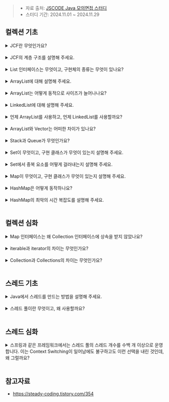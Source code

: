 >- 자료 출처: [JSCODE Java 모의면접 스터디](https://jscode-study.oopy.io/)
>- 스터디 기간: 2024.11.01 ~ 2024.11.29

## 컬렉션 기초

<details>
<summary>JCF란 무엇인가요?</summary>

**Java Collections Framework**의 약어로, **다수의 데이터를 쉽고 효과적으로 처리할 수 있는 표준화 된 방법을 제공하는 클래스들의 집합**을 의미한다. 

즉, 데이터를 저장하는 **자료구조**와 데이터를 처리하는 **알고리즘**을 구조화하여 클래스로 구현해놓은 것이다.

</details>
<br>

<details>
<summary>JCF의 계층 구조를 설명해 주세요.</summary>

JCF는 크게 Collection 인터페이스와 Map 인터페이스로 나뉜다.

<img width="400" src="https://github.com/user-attachments/assets/d9b939eb-977d-400e-9f08-0c0836d05a70"/>
<img width="500" src="https://github.com/user-attachments/assets/3160f51d-b079-49dd-84f1-8d0ae4b3322a"/> 

</details>
<br>

<details>
<summary>List 인터페이스는 무엇이고, 구현체의 종류는 무엇이 있나요?</summary>

**순서가 있는 데이터의 집합**으로, 데이터의 **중복을 허용**한다. List 인터페이스의 구현체로는 ArrayList, LinkedList, Vector(Legacy)가 있다. 

</details>
<br>

<details>
<summary>ArrayList에 대해 설명해 주세요.</summary>

**크기가 가변적인 선형 리스트**로, **인덱스**로 내부 요소를 관리한다는 점에서 **배열과 유사**하다. 

하지만, 크기를 변경할 수 없는 배열과 달리, ArrayList는 용량이 초과될 때 **크기를 동적으로 늘릴 수 있다.**

생성자의 인자로 별도 지정하지 않으면, ArrayList의 초기 용량은 10으로 설정된다. 

- 원소 접근: 인덱스를 사용하므로 O(1)
- 마지막에 원소 추가: O(1)
- 임의의 위치에 원소 추가: 원소들을 한칸씩 뒤로 밀어야 하므로 O(N)
- 임의의 원소 삭제: 원소들을 한칸씩 앞으로 당겨야 하므로 O(N)

인덱스를 기반으로 O(1)만에 원소에 접근할 수 있지만, 메모리 상에 원소들이 연속적으로 배치되어 있으므로 임의의 원소를 추가/삭제하는 연산은 성능이 느리다. 

</details>
<br>

<details>
<summary>ArrayList는 어떻게 동적으로 사이즈가 늘어나나요?</summary>

배열이 가득 차면 크기를 1.5배 늘린 새 배열을 메모리에 할당한다. 그리고 기존 배열의 모든 원소를 새 배열로 복사하므로, 시간복잡도는 O(N)이 든다. 

</details>
<br>

<details>
<summary>LinkedList에 대해 설명해 주세요.</summary>

각 노드가 **데이터와 포인터**를 갖고 연결되어 있는 자료구조다. 노드의 포인터는 자신의 이전 또는 다음 노드의 주소를 가리킨다. 

- 임의의 위치에 원소 추가: 노드 주소를 알고 있다면 O(1), 그렇지 않으면 시작 노드부터 따라가야 하므로 O(N)
- 임의의 원소 삭제: 노드 주소를 알고 있다면 O(1), 그렇지 않으면 시작 노드부터 따라가야 하므로 O(N)
- 원소 접근: 시작 노드부터 따라가야 하므로 O(N)

배열과 달리, 연결 리스트는 원소들이 메모리 상에 연속적으로 배치되어 있지 않기 때문에, **원소의 추가/삭제 연산이 더 효율적**이다. 

하지만, 인덱스라는 개념이 없어서 **임의의 원소에 접근할 때는 순차 탐색**을 해야 하므로 O(N)이 걸린다. 

</details>
<br>

<details>
<summary>언제 ArrayList를 사용하고, 언제 LinkedList를 사용할까요?</summary>

ArrayList는 접근 시간이 빠르지만 삽입/삭제 연산이 느리고, LinkedList는 접근 시간이 느리지만 삽입/삭제가 빠르다는 특징이 있다. 

따라서, 리스트의 원소를 삽입/삭제하는 연산이 많은 경우 LinkedList를 사용하고, 그렇지 않으면 ArrayList를 사용하는 게 좋다. 

</details>
<br>

<details>
<summary>ArrayList와 Vector는 어떠한 차이가 있나요?</summary>

Vector는 **동기화 되어 있는 ArrayList**로, 지금은 사용되지 않지만 **호환성을 위해 남겨둔 레거시 클래스**다. 

Vector의 모든 메서드는 동기화 되어 있기 때문에, 동기화가 필요하지 않은 상황에서는 성능이 떨어진다. 

그리고 JCF가 나오기 전에 설계된 클래스이므로 일부 구조가 JCF와 상응하지 않는다. ArrayList, LinkedList 같은 JCF 클래스가 등장하면서, Vector는 점차 대체되었다. 

</details>
<br>

<details>
<summary>Stack과 Queue가 무엇인가요?</summary>

- Stack: LIFO 기반의 자료구조. 레거시 클래스인 Vector를 상속 받고 있어서 오라클 문서에서도 Stack 대신 Deque 사용을 권한다. 
- Queue: FIFO 기반의 자료구조. Queue 인터페이스의 구현체로는 LinkedList, PriorityQueue가 있다. 
- Deque: Double-Ended Queue의 약어로, Queue의 양끝에서 추가/삭제 연산 가능. Deque 인터페이스의 구현체로는 ArrayDeque가 있다. 

</details>
<br>

<details>
<summary>Set이 무엇이고, 구현 클래스가 무엇이 있는지 설명해 주세요.</summary>

Set은 **순서가 없고 중복을 허용하지 않는** 자료구조로, 구현체로는 HashSet, LinkedHashSet, TreeSet이 있다. 

- **HashSet**: **해시 기반으로 구현한 Set**으로, 내부적으로 HashMap을 사용하고 있다. PRESENT는 map에 value를 넣기 위해 어쩔 수 없이 사용하는 더미 데이터로, HashSet은 HashMap의 key만 사용하고, value는 버리는 방식으로 구현되어 있다. (LinkedHashSet, TreeSet도 마찬가지)
- **LinkedHashSet**: HashSet를 상속 받았고, **원소가 추가된 순서대로 저장**된다. 
- **TreeSet**: SortedSet 인터페이스의 구현체로, **특정 정렬 기준**에 따라 원소의 순서를 정할 수 있다. 

<img width="600" src="https://github.com/user-attachments/assets/30bb203f-7abf-47dc-a0b8-a84e799e4f9c">

<img width="600" src="https://github.com/user-attachments/assets/cb0002ab-bd5d-474e-92a5-e732e334fcde">

</details>
<br>

<details>
<summary>Set에서 중복 요소를 어떻게 걸러내는지 설명해 주세요.</summary>

Set 인터페이스 내에 정의된 equals(), hashCode()를 사용한다. 

먼저, 객체를 추가하기 전에 hashCode()를 통해 **동일한 해시 코드를 가진 객체가 있는지** 검사한다. 

해시 코드가 동일하면, 그 다음으로 **equals() 메서드로 두 객체의 동등성을 검사**한다. 이때 **true가 나오면 동일한 객체로 판단**하고, 중복으로 저장하지 않는다. 

</details>
<br>

<details>
<summary>Map이 무엇이고, 구현 클래스가 무엇이 있는지 설명해 주세요.</summary>

**Key-Value 쌍을 저장하는 자료구조**로, Key의 중복을 허용하지 않으며, Value는 중복이 가능하다. 

Key를 통해 Value에 O(1)만에 접근할 수 있지만, 데이터의 순서는 보장하지 않는다. 

Map 인터페이스의 구현체로는 HashMap, LinkedHashMap, TreeMap, HashTable(Legacy)이 있다. 

- **HashMap**: 해시 기반으로 구현한 Map
- **LinkedHashMap**: HashMap을 상속 받았고, 요소가 추가된 순서대로 저장된다. 
- **TreeMap**: SortedMap 인터페이스의 구현체로, Key를 기준으로 원소의 순서를 정할 수 있다. (레드-블랙 트리 기반)

</details>
<br>

<details>
<summary>HashMap은 어떻게 동작하나요?</summary>

자바 초기 버전에 나온 HashTable 레거시 클래스를 보완하였다. 해시 테이블은 **Key를 해싱해서 나온 해시 코드를 배열의 인덱스로 활용하여 Value를 찾는 방식**으로 동작한다.  

![image](https://github.com/user-attachments/assets/bcee6d22-1393-4aac-bebd-85e32775c1ba)

HashMap은 멀티 스레드 환경에서 사용하기에 부적합하며, 이를 보완하기 위해 ConcurrentHashMap이 등장했다. 

</details>
<br>

<details>
<summary>HashMap의 최악의 시간 복잡도를 설명해 주세요.</summary>

HashMap은 평균적으로 O(1)의 시간복잡도를 가지지만, **해시 충돌**이 발생하면 O(N)까지 늘어날 수 있다. 

**해시 충돌은 서로 다른 키가 동일한 해시 값을 가지는 것**을 의미하며, 자바의 HashMap은 **체이닝 기법**으로 이를 해결한다.

</details>
<br>

## 컬렉션 심화

<details>
<summary>Map 인터페이스는 왜 Collection 인터페이스에 상속을 받지 않았나요?</summary>

우선, JCF 개발자들은 처음에 데이터의 저장 방식을 List, Set, Map으로 생각했다. 그러나, List와 Set은 비슷한 점이 많아 Collection 인터페이스로 묶을 수 있었지만, Map은 그럴 수 없었다. 

Collection은 요소들의 집합이라 생각하면 되는데, Map은 요소를 정의하기 위해 Key, Value가 모두 필요하다. 

그리고 Map을 Collection으로 구현했다면, remove() 함수는 단순히 Key-Value 쌍을 지우게 될 것이다. 하지만, 우리가 원하는 동작은 Key를 기준으로 Value를 삭제하는 것이다. 

이처럼 **Collection과 Map은 구조적으로 상응하지 않는 부분이 많아서, Map은 JCF에 포함시키되, Collection 인터페이스는 구현하지 않도록 설계한 것**이다! 

</details>
<br>

<details>
<summary>iterable과 iterator의 차이는 무엇인가요?</summary>

Iterable 인터페이스는 **Collection의 상위 인터페이스**로, **iterator()라는 추상 메서드**를 갖고 있다. 

Iterable을 구현하는 클래스들은 iterator() 메서드가 반환하는 **반복자 객체를 통해 컬렉션의 요소를 순회**할 수 있다. 

```java
public interface Iterable<T> {
    Iterator<T> iterator();

    default void forEach(Consumer<? super T> action) {
        Objects.requireNonNull(action);
        for (T t : this) {
            action.accept(t);
        }
    }

    default Spliterator<T> spliterator() {
        return Spliterators.spliteratorUnknownSize(iterator(), 0);
    }
}
```

Iterator 역시 인터페이스이며, 주요 메서드로는 hashNext(), next(), remove() 등이 있다. 

</details>
<br>

<details>
<summary>Collection과 Collections의 차이는 무엇인가요?</summary>

- Collection: List, Set, Queue 같은 컬렉션들의 상위 인터페이스로, **데이터 집합을 관리하는 기본적인 메서드**를 제공한다. (add(), remove(), contains(), size() 등)
- Collections: 컬렉션을 다루기 위한 **유틸리티 정적 메서드**를 제공하는 클래스 (sort(), reverse(), shuffle(), min(), max() 등)

</details>
<br>

## 스레드 기초

<details>
<summary>Java에서 스레드를 만드는 방법을 설명해 주세요.</summary>

**1) Thread 클래스의 객체를 직접 생성** 

```java
Thread thread = new Thread(new Runnable() {
    @Override
    public void run() {
        System.out.println("작업 스레드입니다.");
    }
});
```

```java
// 람다식을 이용한 방법 
Thread thread = new Thread(() -> System.out.println("작업 스레드입니다."));
```

작업 스레드는 생성되자마자 바로 실행되지 않고, start() 메서드를 호출해야 run() 메서드의 내용이 실행된다. 

```java
public static void main(String[] args) {
    // 작업 스레드 생성 
    Thread thread = new Thread(() -> {
        // run() 메서드 오버라이딩 
        Toolkit toolkit = Toolkit.getDefaultToolkit();

        // 0.5초 간격으로 비프음 발생 
        for (int i = 0; i < 5; i++) {
            toolkit.beep();
            try {
                Thread.sleep(500);
            } catch (Exception e) {
                e.printStackTrace();;
            }
        }
    });

    // 작업 스레드 실행 
    thread.start();

    // 메인 스레드에서는 0.5초 간격으로 문자열 출력 
    for (int i = 0; i < 5; i++) {
        System.out.println("띵");
        try {
            Thread.sleep(500);
        } catch (Exception e) {
            e.printStackTrace();
        }
    }
}
```

메인 스레드와 작업 스레드가 빠르게 번갈아가며 실행되기 때문에, 동시에 실행되는 것처럼 보인다. 

**2) Thread 클래스 상속 or Runnable 인터페이스 구현**

```java
// 작업 스레드 정의 
public class BeepThread extends Thread { 
    @Override
    public void run() {
        Toolkit toolkit = Toolkit.getDefaultToolkit();

        for (int i = 0; i < 5; i++) {
            toolkit.beep();
            try {
                Thread.sleep(500);
            } catch (Exception e) {
                e.printStackTrace();;
            }
        }
    }

    // 추가 로직 작성 가능
}

public class Main {
    public static void main(String[] args) {
        // 메인 스레드에서 작업 스레드 생성 및 실행 
        Thread thread = new BeepThread();
        thread.start();

        for (int i = 0; i < 5; i++) {
            System.out.println("띵");
            try {
                Thread.sleep(500);
            } catch (Exception e) {
                e.printStackTrace();
            }
        }
    }
}
```

```java
public class MyRunnable implements Runnable { 
    @Override
    public void run() {
        Toolkit toolkit = Toolkit.getDefaultToolkit();

        for (int i = 0; i < 5; i++) {
            toolkit.beep();
            try {
                Thread.sleep(500);
            } catch (Exception e) {
                e.printStackTrace();;
            }
        }
    }
}

public class Main {
    public static void main(String[] args) {
        Thread thread = new Thread(new MyRunnable());
        thread.start();

        for (int i = 0; i < 5; i++) {
            System.out.println("띵");
            try {
                Thread.sleep(500);
            } catch (Exception e) {
                e.printStackTrace();
            }
        }
    }
}
```

</details>
<br>

<details>
<summary>스레드 풀이란 무엇이고, 왜 사용할까요?</summary>

스레드 풀은 작업 처리에 사용되는 **스레드를 제한된 개수만큼** 정해놓고, 작업 큐에 들어오는 작업들을 하나씩 스레드가 맡아서 처리하는 기법이다. 

작업 처리 요청이 급격히 증가하더라도 작업 큐에서 작업이 대기하다가, 여유 있는 스레드가 이를 처리하므로 

스레드 전체 개수는 일정하며, 어플리케이션의 성능도 저하되지 않는다. 

이를 통해 스레드를 매번 생성 및 제거하는 데 드는 비용도 줄일 수 있다. 

</details>
<br>

## 스레드 심화

<details>
<summary>스프링과 같은 프레임워크에서는 스레드 풀의 스레드 개수를 수백 개 이상으로 운영합니다. 이는 Context Switching이 일어남에도 불구하고도 이런 선택을 내린 것인데, 왜 그럴까요?</summary>

현대 운영체제는 컨텍스트 스위칭이 매우 최적화 되어 있어서, 많은 스레드를 사용할 때도 효율적으로 처리할 수 있다. 

그리고 많은 클라이언트의 요청을 처리해야 하는 어플리케이션의 경우, **빠른 응답 속도를 위해 스레드 개수를 늘리는 게 유리**하다. 

하나의 스레드가 I/O 바운드 작업(DB 쿼리, 파일 입출력, 외부 API 호출 등)을 처리하고 있을 때, **다른 스레드는 블로킹 되지 않고 다른 요청을 처리**할 수 있기 때문이다. 

스프링에서는 주로 ExecutorService로 스레드 풀을 구성하고, 요청이 많아지면 자동으로 스레드를 생성하거나 재사용하여 성능을 최적화한다. 따라서, 요청의 성격에 따라 유동적으로 스레드 수가 조정된다. 

</details>
<br>

## 참고자료 

- https://steady-coding.tistory.com/354
